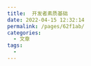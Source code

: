 ```yaml
---
title:  开发者素质基础
date: 2022-04-15 12:32:14
permalink: /pages/62f1ab/
categories:
  - 文章
tags:
  - 
---
```

 
